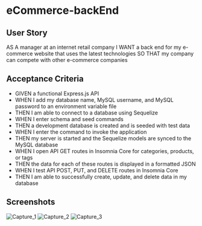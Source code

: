 # eCommerce-backEnd

## User Story

AS A manager at an internet retail company
I WANT a back end for my e-commerce website that uses the latest technologies
SO THAT my company can compete with other e-commerce companies

## Acceptance Criteria

- GIVEN a functional Express.js API
- WHEN I add my database name, MySQL username, and MySQL password to an environment variable file
- THEN I am able to connect to a database using Sequelize
- WHEN I enter schema and seed commands
- THEN a development database is created and is seeded with test data
- WHEN I enter the command to invoke the application
- THEN my server is started and the Sequelize models are synced to the MySQL database
- WHEN I open API GET routes in Insomnia Core for categories, products, or tags
- THEN the data for each of these routes is displayed in a formatted JSON
- WHEN I test API POST, PUT, and DELETE routes in Insomnia Core
- THEN I am able to successfully create, update, and delete data in my database

## Screenshots
![Capture_1](https://user-images.githubusercontent.com/103081923/200941871-533d8b90-9fdb-4954-a280-a218897938c0.JPG)
![Capture_2](https://user-images.githubusercontent.com/103081923/200941873-952b758f-3ddf-420f-995e-515fc38de2e1.JPG)
![Capture_3](https://user-images.githubusercontent.com/103081923/200941876-2f4a6cb5-3324-44f2-943f-591ba94816cb.JPG)
